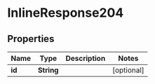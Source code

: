 
# InlineResponse204

## Properties
Name | Type | Description | Notes
------------ | ------------- | ------------- | -------------
**id** | **String** |  |  [optional]



